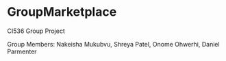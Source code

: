 # GroupMarketplace
CI536 Group Project

Group Members: Nakeisha Mukubvu, Shreya Patel, Onome Ohwerhi, Daniel Parmenter

